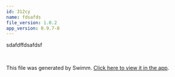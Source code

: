 ```yaml
---
id: 312cy
name: fdsafds
file_version: 1.0.2
app_version: 0.9.7-0
---
```


sdafdffdsafdsf

<br/>

This file was generated by Swimm. [Click here to view it in the app](https://swimm-web-app.web.app/repos/Z2l0aHViJTNBJTNBVGV0cmlzLS0tVjIlM0ElM0FEYW5pZWxDNw==/docs/312cy).